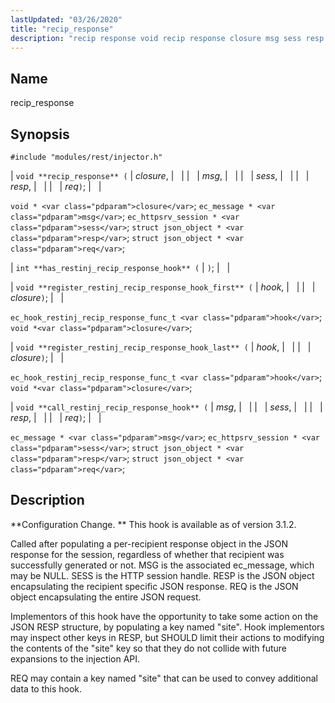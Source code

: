 ```yaml
---
lastUpdated: "03/26/2020"
title: "recip_response"
description: "recip response void recip response closure msg sess resp req void closure ec message msg ec httpsrv session sess struct json object resp struct json object req int has restinj recip response hook void register restinj recip response hook first hook closure ec hook restinj recip response func t hook..."
---
```


<a name="hooks.restinj.recip_response"></a> 
## Name

recip_response

## Synopsis

`#include "modules/rest/injector.h"`

| `void **recip_response** (` | <var class="pdparam">closure</var>, |   |
|   | <var class="pdparam">msg</var>, |   |
|   | <var class="pdparam">sess</var>, |   |
|   | <var class="pdparam">resp</var>, |   |
|   | <var class="pdparam">req</var>`)`; |   |

`void * <var class="pdparam">closure</var>`;
`ec_message * <var class="pdparam">msg</var>`;
`ec_httpsrv_session * <var class="pdparam">sess</var>`;
`struct json_object * <var class="pdparam">resp</var>`;
`struct json_object * <var class="pdparam">req</var>`;

| `int **has_restinj_recip_response_hook** (` | `)`; |   |

| `void **register_restinj_recip_response_hook_first** (` | <var class="pdparam">hook</var>, |   |
|   | <var class="pdparam">closure</var>`)`; |   |

`ec_hook_restinj_recip_response_func_t <var class="pdparam">hook</var>`;
`void *<var class="pdparam">closure</var>`;

| `void **register_restinj_recip_response_hook_last** (` | <var class="pdparam">hook</var>, |   |
|   | <var class="pdparam">closure</var>`)`; |   |

`ec_hook_restinj_recip_response_func_t <var class="pdparam">hook</var>`;
`void *<var class="pdparam">closure</var>`;

| `void **call_restinj_recip_response_hook** (` | <var class="pdparam">msg</var>, |   |
|   | <var class="pdparam">sess</var>, |   |
|   | <var class="pdparam">resp</var>, |   |
|   | <var class="pdparam">req</var>`)`; |   |

`ec_message * <var class="pdparam">msg</var>`;
`ec_httpsrv_session * <var class="pdparam">sess</var>`;
`struct json_object * <var class="pdparam">resp</var>`;
`struct json_object * <var class="pdparam">req</var>`;<a name="idp45032304"></a> 
## Description

**Configuration Change. ** This hook is available as of version 3.1.2.

Called after populating a per-recipient response object in the JSON response for the session, regardless of whether that recipient was successfully generated or not. MSG is the associated ec_message, which may be NULL. SESS is the HTTP session handle. RESP is the JSON object encapsulating the recipient specific JSON response. REQ is the JSON object encapsulating the entire JSON request.

Implementors of this hook have the opportunity to take some action on the JSON RESP structure, by populating a key named "site". Hook implementors may inspect other keys in RESP, but SHOULD limit their actions to modifying the contents of the "site" key so that they do not collide with future expansions to the injection API.

REQ may contain a key named "site" that can be used to convey additional data to this hook.